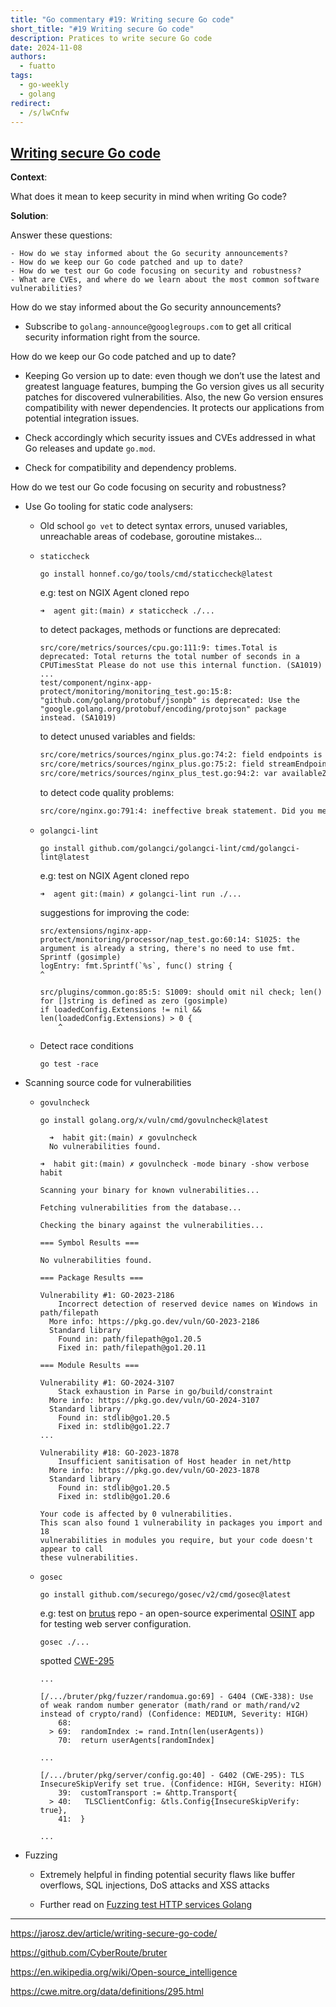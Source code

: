 ```yaml
---
title: "Go commentary #19: Writing secure Go code"
short_title: "#19 Writing secure Go code"
description: Pratices to write secure Go code
date: 2024-11-08
authors:
  - fuatto
tags:
  - go-weekly
  - golang
redirect:
  - /s/lwCnfw
---
```


## [Writing secure Go code](https://jarosz.dev/article/writing-secure-go-code/)

**Context**:

What does it mean to keep security in mind when writing Go code?

**Solution**:

Answer these questions:

    - How do we stay informed about the Go security announcements?
    - How do we keep our Go code patched and up to date?
    - How do we test our Go code focusing on security and robustness?
    - What are CVEs, and where do we learn about the most common software vulnerabilities?

How do we stay informed about the Go security announcements?

- Subscribe to `golang-announce@googlegroups.com` to get all critical security information right from the source.

How do we keep our Go code patched and up to date?

- Keeping Go version up to date: even though we don’t use the latest and greatest language features, bumping the Go version gives us all security patches for discovered vulnerabilities. Also, the new Go version ensures compatibility with newer dependencies. It protects our applications from potential integration issues.

- Check accordingly which security issues and CVEs addressed in what Go releases and update `go.mod`.

- Check for compatibility and dependency problems.

How do we test our Go code focusing on security and robustness?

- Use Go tooling for static code analysers:

  - Old school `go vet` to detect syntax errors, unused variables, unreachable areas of codebase, goroutine mistakes...

  - `staticcheck`

    ```
    go install honnef.co/go/tools/cmd/staticcheck@latest
    ```

    e.g: test on NGIX Agent cloned repo

    ```
    ➜  agent git:(main) ✗ staticcheck ./...
    ```

    to detect packages, methods or functions are deprecated:

    ```bash...
    src/core/metrics/sources/cpu.go:111:9: times.Total is deprecated: Total returns the total number of seconds in a CPUTimesStat Please do not use this internal function. (SA1019)
    ...
    test/component/nginx-app-protect/monitoring/monitoring_test.go:15:8: "github.com/golang/protobuf/jsonpb" is deprecated: Use the "google.golang.org/protobuf/encoding/protojson" package instead. (SA1019)
    ```

    to detect unused variables and fields:

    ```bash
    src/core/metrics/sources/nginx_plus.go:74:2: field endpoints is unused (U1000)
    src/core/metrics/sources/nginx_plus.go:75:2: field streamEndpoints is unused (U1000)
    src/core/metrics/sources/nginx_plus_test.go:94:2: var availableZones is unused (U1000)
    ```

    to detect code quality problems:

    ```bash
    src/core/nginx.go:791:4: ineffective break statement. Did you mean to break out of the outer loop? (SA4011)
    ```

  - `golangci-lint`

    ```
    go install github.com/golangci/golangci-lint/cmd/golangci-lint@latest
    ```

    e.g: test on NGIX Agent cloned repo

    ```
    ➜  agent git:(main) ✗ golangci-lint run ./...
    ```

    suggestions for improving the code:

    ```
    src/extensions/nginx-app-protect/monitoring/processor/nap_test.go:60:14: S1025: the argument is already a string, there's no need to use fmt. Sprintf (gosimple)
    logEntry: fmt.Sprintf(`%s`, func() string {
    ^
    ```

    ```
    src/plugins/common.go:85:5: S1009: should omit nil check; len() for []string is defined as zero (gosimple)
    if loadedConfig.Extensions != nil && len(loadedConfig.Extensions) > 0 {
        ^
    ```

  - Detect race conditions

    ```
    go test -race
    ```

- Scanning source code for vulnerabilities

  - `govulncheck`

    ```
    go install golang.org/x/vuln/cmd/govulncheck@latest
    ```

    ```
      ➜  habit git:(main) ✗ govulncheck
      No vulnerabilities found.
    ```

    ```
    ➜  habit git:(main) ✗ govulncheck -mode binary -show verbose habit
    ```

    ```
    Scanning your binary for known vulnerabilities...

    Fetching vulnerabilities from the database...

    Checking the binary against the vulnerabilities...

    === Symbol Results ===

    No vulnerabilities found.

    === Package Results ===

    Vulnerability #1: GO-2023-2186
        Incorrect detection of reserved device names on Windows in path/filepath
      More info: https://pkg.go.dev/vuln/GO-2023-2186
      Standard library
        Found in: path/filepath@go1.20.5
        Fixed in: path/filepath@go1.20.11

    === Module Results ===

    Vulnerability #1: GO-2024-3107
        Stack exhaustion in Parse in go/build/constraint
      More info: https://pkg.go.dev/vuln/GO-2024-3107
      Standard library
        Found in: stdlib@go1.20.5
        Fixed in: stdlib@go1.22.7
    ...

    Vulnerability #18: GO-2023-1878
        Insufficient sanitisation of Host header in net/http
      More info: https://pkg.go.dev/vuln/GO-2023-1878
      Standard library
        Found in: stdlib@go1.20.5
        Fixed in: stdlib@go1.20.6

    Your code is affected by 0 vulnerabilities.
    This scan also found 1 vulnerability in packages you import and 18
    vulnerabilities in modules you require, but your code doesn't appear to call
    these vulnerabilities.
    ```

  - `gosec`

    ```
    go install github.com/securego/gosec/v2/cmd/gosec@latest
    ```

    e.g: test on [brutus](https://github.com/CyberRoute/bruter) repo - an open-source experimental [OSINT](https://en.wikipedia.org/wiki/Open-source_intelligence) app for testing web server configuration.

    ```
    gosec ./...
    ```

    spotted [CWE-295](https://cwe.mitre.org/data/definitions/295.html)

    ```
    ...

    [/.../bruter/pkg/fuzzer/randomua.go:69] - G404 (CWE-338): Use of weak random number generator (math/rand or math/rand/v2 instead of crypto/rand) (Confidence: MEDIUM, Severity: HIGH)
        68:
      > 69:  randomIndex := rand.Intn(len(userAgents))
        70:  return userAgents[randomIndex]

    ...

    [/.../bruter/pkg/server/config.go:40] - G402 (CWE-295): TLS InsecureSkipVerify set true. (Confidence: HIGH, Severity: HIGH)
        39:  customTransport := &http.Transport{
      > 40:   TLSClientConfig: &tls.Config{InsecureSkipVerify: true},
        41:  }

    ...
    ```

- Fuzzing

  - Extremely helpful in finding potential security flaws like buffer overflows, SQL injections, DoS attacks and XSS attacks

  - Further read on [Fuzzing test HTTP services Golang](nov-01.md)

---

<https://jarosz.dev/article/writing-secure-go-code/>

<https://github.com/CyberRoute/bruter>

<https://en.wikipedia.org/wiki/Open-source_intelligence>

<https://cwe.mitre.org/data/definitions/295.html>
